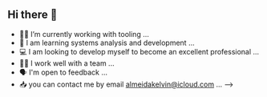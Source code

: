 ## Hi there 👋

- 👷‍♂️ I’m currently working with tooling ...
- 📘 I am learning systems analysis and development ... 
- 💻 I am looking to develop myself to become an excellent professional ... 
- 👍🏻 I work well with a team ...
- 🗣️ I'm open to feedback ...
- 📥 you can contact me by email almeidakelvin@icloud.com ...
-->






